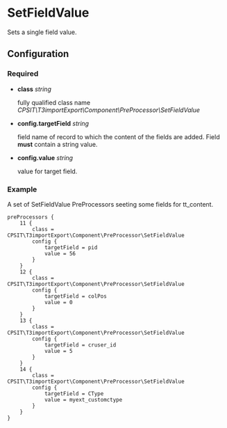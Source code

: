 SetFieldValue
=============
Sets a single field value.

## Configuration

### Required
* **class** *string*
    
    fully qualified class name *CPSIT\T3importExport\Component\PreProcessor\SetFieldValue*

* **config.targetField** *string* 

    field name of record to which the content of the fields are added. Field **must** contain a string value.

* **config.value** *string*

    value for target field. 

### Example

A set of SetFieldValue PreProcessors seeting some fields for tt_content.

```
preProcessors {
    11 {
        class = CPSIT\T3importExport\Component\PreProcessor\SetFieldValue
        config {
            targetField = pid
            value = 56
        }
    }
	12 {
	    class = CPSIT\T3importExport\Component\PreProcessor\SetFieldValue
	    config {
	        targetField = colPos
	        value = 0
	    }
	}
	13 {
	    class = CPSIT\T3importExport\Component\PreProcessor\SetFieldValue
	    config {
	        targetField = cruser_id
	        value = 5
	    }
	}
	14 {
	    class = CPSIT\T3importExport\Component\PreProcessor\SetFieldValue
	    config {
	        targetField = CType
	        value = myext_customctype
	    }
	}
}
```